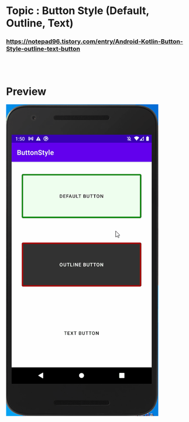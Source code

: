 # Topic : Button Style (Default, Outline, Text)


### https://notepad96.tistory.com/entry/Android-Kotlin-Button-Style-outline-text-button


<br><br>

# Preview

![preview](preview.gif)
